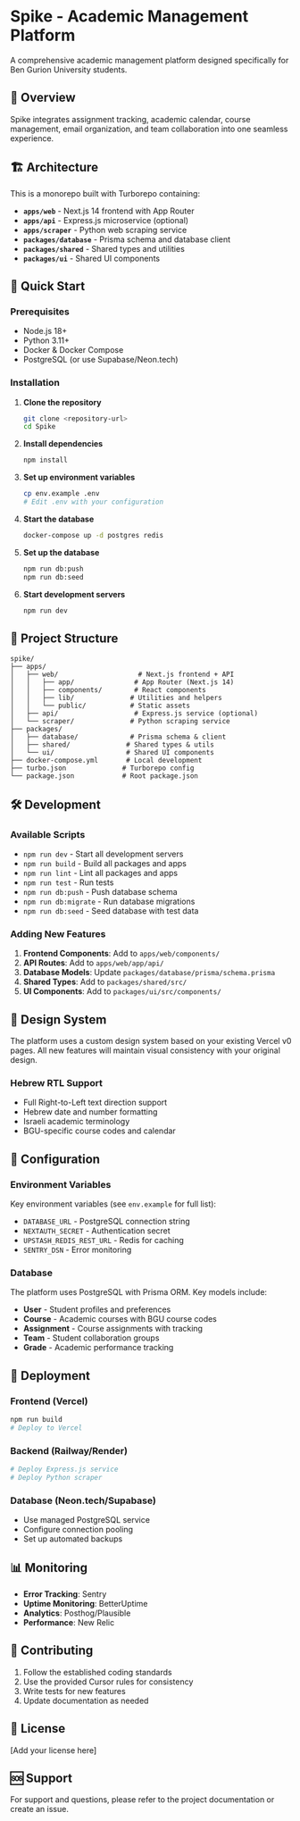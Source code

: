 # Spike - Academic Management Platform

A comprehensive academic management platform designed specifically for Ben
Gurion University students.

## 🎯 Overview

Spike integrates assignment tracking, academic calendar, course management,
email organization, and team collaboration into one seamless experience.

## 🏗️ Architecture

This is a monorepo built with Turborepo containing:

- **`apps/web`** - Next.js 14 frontend with App Router
- **`apps/api`** - Express.js microservice (optional)
- **`apps/scraper`** - Python web scraping service
- **`packages/database`** - Prisma schema and database client
- **`packages/shared`** - Shared types and utilities
- **`packages/ui`** - Shared UI components

## 🚀 Quick Start

### Prerequisites

- Node.js 18+
- Python 3.11+
- Docker & Docker Compose
- PostgreSQL (or use Supabase/Neon.tech)

### Installation

1. **Clone the repository**

   ```bash
   git clone <repository-url>
   cd Spike
   ```

2. **Install dependencies**

   ```bash
   npm install
   ```

3. **Set up environment variables**

   ```bash
   cp env.example .env
   # Edit .env with your configuration
   ```

4. **Start the database**

   ```bash
   docker-compose up -d postgres redis
   ```

5. **Set up the database**

   ```bash
   npm run db:push
   npm run db:seed
   ```

6. **Start development servers**
   ```bash
   npm run dev
   ```

## 📁 Project Structure

```
spike/
├── apps/
│   ├── web/                    # Next.js frontend + API
│   │   ├── app/               # App Router (Next.js 14)
│   │   ├── components/        # React components
│   │   ├── lib/              # Utilities and helpers
│   │   └── public/           # Static assets
│   ├── api/                   # Express.js service (optional)
│   └── scraper/              # Python scraping service
├── packages/
│   ├── database/             # Prisma schema & client
│   ├── shared/              # Shared types & utils
│   └── ui/                  # Shared UI components
├── docker-compose.yml       # Local development
├── turbo.json              # Turborepo config
└── package.json            # Root package.json
```

## 🛠️ Development

### Available Scripts

- `npm run dev` - Start all development servers
- `npm run build` - Build all packages and apps
- `npm run lint` - Lint all packages and apps
- `npm run test` - Run tests
- `npm run db:push` - Push database schema
- `npm run db:migrate` - Run database migrations
- `npm run db:seed` - Seed database with test data

### Adding New Features

1. **Frontend Components**: Add to `apps/web/components/`
2. **API Routes**: Add to `apps/web/app/api/`
3. **Database Models**: Update `packages/database/prisma/schema.prisma`
4. **Shared Types**: Add to `packages/shared/src/`
5. **UI Components**: Add to `packages/ui/src/components/`

## 🎨 Design System

The platform uses a custom design system based on your existing Vercel v0 pages.
All new features will maintain visual consistency with your original design.

### Hebrew RTL Support

- Full Right-to-Left text direction support
- Hebrew date and number formatting
- Israeli academic terminology
- BGU-specific course codes and calendar

## 🔧 Configuration

### Environment Variables

Key environment variables (see `env.example` for full list):

- `DATABASE_URL` - PostgreSQL connection string
- `NEXTAUTH_SECRET` - Authentication secret
- `UPSTASH_REDIS_REST_URL` - Redis for caching
- `SENTRY_DSN` - Error monitoring

### Database

The platform uses PostgreSQL with Prisma ORM. Key models include:

- **User** - Student profiles and preferences
- **Course** - Academic courses with BGU course codes
- **Assignment** - Course assignments with tracking
- **Team** - Student collaboration groups
- **Grade** - Academic performance tracking

## 🚀 Deployment

### Frontend (Vercel)

```bash
npm run build
# Deploy to Vercel
```

### Backend (Railway/Render)

```bash
# Deploy Express.js service
# Deploy Python scraper
```

### Database (Neon.tech/Supabase)

- Use managed PostgreSQL service
- Configure connection pooling
- Set up automated backups

## 📊 Monitoring

- **Error Tracking**: Sentry
- **Uptime Monitoring**: BetterUptime
- **Analytics**: Posthog/Plausible
- **Performance**: New Relic

## 🤝 Contributing

1. Follow the established coding standards
2. Use the provided Cursor rules for consistency
3. Write tests for new features
4. Update documentation as needed

## 📄 License

[Add your license here]

## 🆘 Support

For support and questions, please refer to the project documentation or create
an issue.
